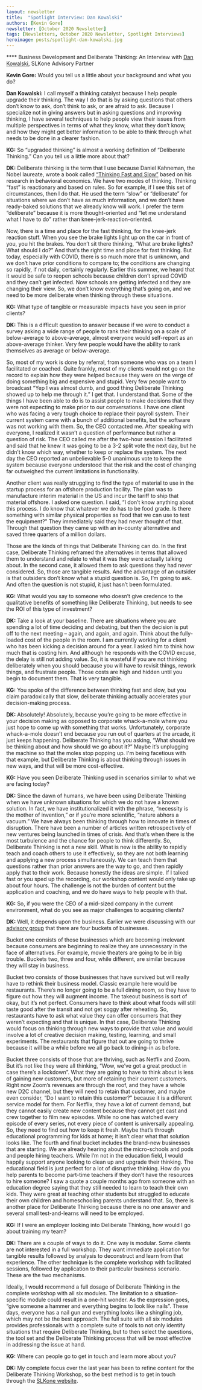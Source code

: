 ```yaml
---
layout: newsletter
title:  "Spotlight Interview: Dan Kowalski"
authors: [Kevin Gore]
newsletter: [October 2020 Newsletter]
tags: [Newsletters, October 2020 Newsletter, Spotlight Interviews]
heroimage: posts/spotlight-dan-kowalski.jpg
---
```


**** Business Development and Deliberate Thinking: An Interview with <a href="https://slkone.com/advisors/Dan-Kowalski/">Dan Kowalski</a>, SLKone Advisory Partner

**Kevin Gore:** Would you tell us a little about your background and what you do?

**Dan Kowalski:** I call myself a thinking catalyst because I help people upgrade their thinking. The way I do that is by asking questions that others don’t know to ask, don’t think to ask, or are afraid to ask. Because I specialize not in giving answers but in asking questions and improving thinking, I have several techniques to help people view their issues from multiple perspectives in terms of what they know, what they don’t know, and how they might get better information to be able to think through what needs to be done in a clearer fashion.

**KG:** So “upgraded thinking” is almost a working definition of “Deliberate Thinking.” Can you tell us a little more about that?

**DK:** Deliberate thinking is the term that I use because Daniel Kahneman, the Nobel laureate, wrote a book called <a href="https://en.wikipedia.org/wiki/Thinking,_Fast_and_Slow">“Thinking Fast and Slow”</a> based on his research in behavioral economics. We have two modes of thinking. Thinking “fast” is reactionary and based on rules. So for example, if I see this set of circumstances, then I do that. He used the term “slow” or “deliberate” for situations where we don’t have as much information, and we don’t have ready-baked solutions that we already know will work. I prefer the term “deliberate” because it is more thought-oriented and “let me understand what I have to do” rather than knee-jerk-reaction-oriented.

Now, there is a time and place for the fast thinking, for the knee-jerk reaction stuff. When you see the brake lights light up on the car in front of you, you hit the brakes. You don’t sit there thinking, “What are brake lights? What should I do?” And that’s the right time and place for fast thinking. But today, especially with COVID, there is so much more that is unknown, and we don’t have prior conditions to compare to; the conditions are changing so rapidly, if not daily, certainly regularly. Earlier this summer, we heard that it would be safe to reopen schools because children don’t spread COVID and they can’t get infected. Now schools are getting infected and they are changing their view. So, we don’t know everything that’s going on, and we need to be more deliberate when thinking through these situations.

**KG:** What type of tangible or measurable impacts have you seen in prior clients?

**DK:** This is a difficult question to answer because if we were to conduct a survey asking a wide range of people to rank their thinking on a scale of below-average to above-average, almost everyone would self-report as an above-average thinker. Very few people would have the ability to rank themselves as average or below-average.

So, most of my work is done by referral, from someone who was on a team I facilitated or coached. Quite frankly, most of my clients would not go on the record to explain how they were helped because they were on the verge of doing something big and expensive and stupid. Very few people want to broadcast “Yep I was almost dumb, and good thing Deliberate Thinking showed up to help me through it.” I get that. I understand that. Some of the things I have been able to do is to assist people to make decisions that they were not expecting to make prior to our conversations. I have one client who was facing a very tough choice to replace their payroll system. Their current system came with a bunch of additional benefits, but the software was not working with them. So, the CEO contacted me. After speaking with everyone, I realized it wasn’t a question of performance but rather a question of risk. The CEO called me after the two-hour session I facilitated and said that he knew it was going to be a 3-2 split vote the next day, but he didn’t know which way, whether to keep or replace the system. The next day the CEO reported an unbelievable 5-0 unanimous vote to keep the system because everyone understood that the risk and the cost of changing far outweighed the current limitations in functionality.

Another client was really struggling to find the type of material to use in the startup process for an offshore production facility. The plan was to manufacture interim material in the US and incur the tariff to ship that material offshore. I asked one question. I said, “I don’t know anything about this process. I do know that whatever we do has to be food grade. Is there something with similar physical properties as food that we can use to test the equipment?” They immediately said they had never thought of that. Through that question they came up with an in-county alternative and saved three quarters of a million dollars.

Those are the kinds of things that Deliberate Thinking can do. In the first case, Deliberate Thinking reframed the alternatives in terms that allowed them to understand and relate to what it was they were actually talking about. In the second case, it allowed them to ask questions they had never considered.
So, those are tangible results. And the advantage of an outsider is that outsiders don’t know what a stupid question is. So, I’m going to ask. And often the question is not stupid, it just hasn’t been formulated.

**KG:** What would you say to someone who doesn’t give credence to the qualitative benefits of something like Deliberate Thinking, but needs to see the ROI of this type of investment?

**DK:** Take a look at your baseline. There are situations where you are spending a lot of time deciding and debating, but then the decision is put off to the next meeting – again, and again, and again. Think about the fully-loaded cost of the people in the room. I am currently working for a client who has been kicking a decision around for a year. I asked him to think how much that is costing him. And although he responds with the COVID excuse, the delay is still not adding value. So, it is wasteful if you are not thinking deliberately when you should because you will have to revisit things, rework things, and frustrate people. Those costs are high and hidden until you begin to document them. That is very tangible.

**KG:** You spoke of the difference between thinking fast and slow, but you claim paradoxically that slow, deliberate thinking actually accelerates your decision-making process.

**DK:** Absolutely! Absolutely, because you’re going to be more effective in your decision making as opposed to corporate whack-a-mole where you just hope to come up with something that works. Unfortunately, corporate whack-a-mole doesn’t end because you run out of quarters at the arcade, it just keeps happening. Deliberate Thinking has you asking, “What should we be thinking about and how should we go about it?” Maybe it’s unplugging the machine so that the moles stop popping up. I'm being facetious with that example, but Deliberate Thinking is about thinking through issues in new ways, and that will be more cost-effective.

**KG:** Have you seen Deliberate Thinking used in scenarios similar to what we are facing today?

**DK:** Since the dawn of humans, we have been using Deliberate Thinking when we have unknown situations for which we do not have a known solution. In fact, we have institutionalized it with the phrase, “necessity is the mother of invention,” or if you’re more scientific, “nature abhors a vacuum.” We have always been thinking through how to innovate in times of disruption. There have been a number of articles written retrospectively of new ventures being launched in times of crisis. And that’s when there is the most turbulence and the chance for people to think differently.
So, Deliberate Thinking is not a new skill. What is new is the ability to rapidly teach and coach others to use it effectively, so they are not both learning and applying a new process simultaneously. We can teach them that questions rather than prior answers are the way to go, and then rapidly apply that to their work. Because honestly the ideas are simple. If I talked fast or you sped up the recording, our workshop content would only take up about four hours. The challenge is not the burden of content but the application and coaching, and we do have ways to help people with that.

**KG:** So, if you were the CEO of a mid-sized company in the current environment, what do you see as major challenges to acquiring clients?

**DK:** Well, it depends upon the business. Earlier we were discussing with our <a href="https://slkone.com/advisory-partners/">advisory group</a> that there are four buckets of businesses.

Bucket one consists of those businesses which are becoming irrelevant because consumers are beginning to realize they are unnecessary in the face of alternatives. For example, movie theaters are going to be in big trouble.
Buckets two, three and four, while different, are similar because they will stay in business.

Bucket two consists of those businesses that have survived but will really have to rethink their business model. Classic example here would be restaurants. There’s no longer going to be a full dining room, so they have to figure out how they will augment income. The takeout business is sort of okay, but it’s not perfect. Consumers have to think about what foods will still taste good after the transit and not get soggy after reheating. So, restaurants have to ask what value they can offer consumers that they weren’t expecting and that is unique. In that case, Deliberate Thinking would focus on thinking through new ways to provide that value and would involve a lot of creative decision making, testing, learning, and small experiments. The restaurants that figure that out are going to thrive because it will be a while before we all go back to dining-in as before.

Bucket three consists of those that are thriving, such as Netflix and Zoom. But it’s not like they were all thinking, “Wow, we’ve got a great product in case there’s a lockdown”. What they are going to have to think about is less of gaining new customers, but more of retaining their current customers. Right now Zoom’s revenues are through the roof, and they have a whole new D2C channel, but they will need to retain that customer, and maybe even consider, “Do I want to retain this customer?” because it is a different service model for them. For Netflix, they have a lot of current demand, but they cannot easily create new content because they cannot get cast and crew together to film new episodes. While no one has watched every episode of every series, not every piece of content is universally appealing.
So, they need to find out how to keep it fresh. Maybe that’s through educational programming for kids at home; it isn’t clear what that solution looks like.
The fourth and final bucket includes the brand-new businesses that are starting. We are already hearing about the micro-schools and pods and people hiring teachers. While I’m not in the education field, I would happily support anyone looking to clean up and upgrade their thinking. The educational field is just perfect for a lot of disruptive thinking. How do you help parents to become part-time teachers if they don’t have the resources to hire someone? I saw a quote a couple months ago from someone with an education degree saying that they still needed to learn to teach their own kids. They were great at teaching other students but struggled to educate their own children and homeschooling parents understand that. So, there is another place for Deliberate Thinking because there is no one answer and several small test-and-learns will need to be employed.

**KG:** If I were an employer looking into Deliberate Thinking, how would I go about training my team?

**DK:** There are a couple of ways to do it. One way is modular. Some clients are not interested in a full workshop. They want immediate application for tangible results followed by analysis to deconstruct and learn from that experience. The other technique is the complete workshop with facilitated sessions, followed by application to their particular business scenario. These are the two mechanisms.

Ideally, I would recommend a full dosage of Deliberate Thinking in the complete workshop with all six modules. The limitation to a situation-specific module could result in a one-hit wonder. As the expression goes, “give someone a hammer and everything begins to look like nails”. These days, everyone has a nail gun and everything looks like a shingling job, which may not be the best approach. The full suite with all six modules provides professionals with a complete suite of tools to not only identify situations that require Deliberate Thinking, but to then select the questions, the tool set and the Deliberate Thinking process that will be most effective in addressing the issue at hand.

**KG:** Where can people go to get in touch and learn more about you?

**DK:** My complete focus over the last year has been to refine content for the Deliberate Thinking
Workshop, so the best method is to get in touch through the <a href="http://slkone.com/contact">SLKone website</a>.

